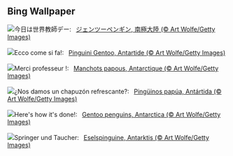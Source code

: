 ## Bing Wallpaper
![](https://www.bing.com/th?id=OHR.GentooJump_JA-JP8308957970_UHD.jpg&w=1000)今日は世界教師デー:&nbsp;&ensp;[ジェンツーペンギン, 南極大陸 (© Art Wolfe/Getty Images)](https://www.bing.com/th?id=OHR.GentooJump_JA-JP8308957970_UHD.jpg)
<br><br/>
![](https://www.bing.com/th?id=OHR.GentooJump_IT-IT0819312209_UHD.jpg&w=1000)Ecco come si fa!:&nbsp;&ensp;[Pinguini Gentoo, Antartide (© Art Wolfe/Getty Images)](https://www.bing.com/th?id=OHR.GentooJump_IT-IT0819312209_UHD.jpg)
<br><br/>
![](https://www.bing.com/th?id=OHR.GentooJump_FR-FR8699186535_UHD.jpg&w=1000)Merci professeur !:&nbsp;&ensp;[Manchots papous, Antarctique (© Art Wolfe/Getty Images)](https://www.bing.com/th?id=OHR.GentooJump_FR-FR8699186535_UHD.jpg)
<br><br/>
![](https://www.bing.com/th?id=OHR.GentooJump_ES-ES1727367009_UHD.jpg&w=1000)¿Nos damos un chapuzón refrescante?:&nbsp;&ensp;[Pingüinos papúa, Antártida (© Art Wolfe/Getty Images)](https://www.bing.com/th?id=OHR.GentooJump_ES-ES1727367009_UHD.jpg)
<br><br/>
![](https://www.bing.com/th?id=OHR.GentooJump_EN-GB5526095211_UHD.jpg&w=1000)Here's how it's done!:&nbsp;&ensp;[Gentoo penguins, Antarctica (© Art Wolfe/Getty Images)](https://www.bing.com/th?id=OHR.GentooJump_EN-GB5526095211_UHD.jpg)
<br><br/>
![](https://www.bing.com/th?id=OHR.GentooJump_DE-DE4652019174_UHD.jpg&w=1000)Springer und Taucher:&nbsp;&ensp;[Eselspinguine, Antarktis (© Art Wolfe/Getty Images)](https://www.bing.com/th?id=OHR.GentooJump_DE-DE4652019174_UHD.jpg)
<br><br/>
